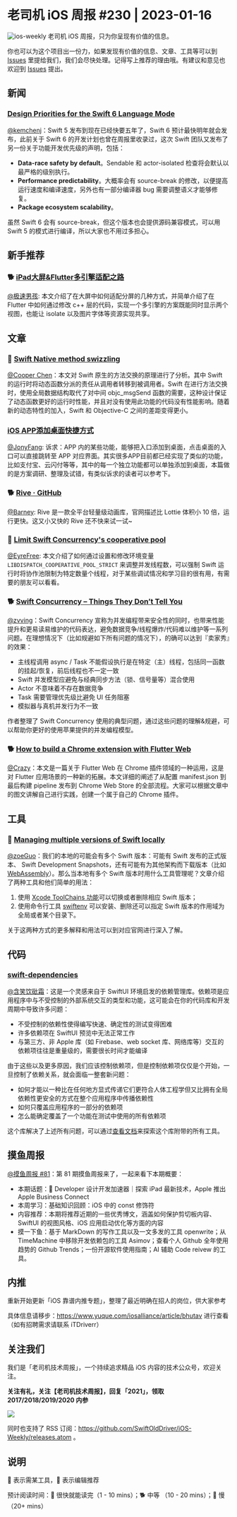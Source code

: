 # 老司机 iOS 周报 #230 | 2023-01-16

![ios-weekly](https://github.com/SwiftOldDriver/iOS-Weekly/blob/master/assets/ios-weekly.png?raw=true)
老司机 iOS 周报，只为你呈现有价值的信息。

你也可以为这个项目出一份力，如果发现有价值的信息、文章、工具等可以到 [Issues](https://github.com/SwiftOldDriver/iOS-Weekly/issues) 里提给我们，我们会尽快处理。记得写上推荐的理由哦。有建议和意见也欢迎到 [Issues](https://github.com/SwiftOldDriver/iOS-Weekly/issues) 提出。

## 新闻

### [Design Priorities for the Swift 6 Language Mode](https://forums.swift.org/t/design-priorities-for-the-swift-6-language-mode/62408)

[@kemchenj](https://kemchenj.github.io)：Swift 5 发布到现在已经快要五年了，Swift 6 预计最快明年就会发布，此前关于 Swift 6 的开发计划也曾在周报里收录过，这次 Swift 团队又发布了另一份关于功能开发优先级的声明，包括：

- **Data-race safety by default**。Sendable 和 actor-isolated 检查将会默认以最严格的级别执行。
- **Performance predictability**。大概率会有 source-break 的修改，以便提高运行速度和编译速度，另外也有一部分编译器 bug 需要调整语义才能够修复。
- **Package ecosystem scalability**。

虽然 Swift 6 会有 source-break，但这个版本也会提供源码兼容模式，可以用 Swift 5 的模式进行编译，所以大家也不用过多担心。

## 新手推荐

### 🐕 [iPad大屏&Flutter多引擎适配之路](https://mp.weixin.qq.com/s/lgW6nOzz3dyA_smxRD-9Pw)

[@极速男孩](https://github.com/BarneyZhaoooo): 本文介绍了在大屏中如何适配分屏的几种方式，并简单介绍了在 Flutter 中如何通过修改 c++ 层的代码，实现一个多引擎的方案既能同时显示两个视图，也能让 isolate 以及图片字体等资源实现共享。

## 文章

### 🐢 [Swift Native method swizzling](https://www.guardsquare.com/blog/swift-native-method-swizzling)

[@Cooper Chen](https://github.com/cjlcooper)：本文对 Swift 原生的方法交换的原理进行了分析。其中 Swift 的运行时将动态函数分派的责任从调用者转移到被调用者。Swift 在进行方法交换时，使用全局数据结构取代了对中间 objc_msgSend 函数的需要，这种设计保证了动态函数更好的运行时性能，并且对没有使用此功能的代码没有性能影响。随着新的动态特性的加入，Swift 和 Objective-C 之间的差距变得更小。

### [iOS APP添加桌面快捷方式](https://mp.weixin.qq.com/s/z_CfthCni7m1mKtM0KzH6g)

[@JonyFang](https://github.com/jonyfang): 诉求：APP 内的某些功能，能够把入口添加到桌面，点击桌面的入口可以直接跳转至 APP 对应界面。其实很多APP目前都已经实现了类似的功能，比如支付宝、云闪付等等，其中的每一个独立功能都可以单独添加到桌面，本篇做的是方案调研、整理及试错，有类似诉求的读者可以参考下。

### 🐕 [Rive · GitHub](https://github.com/rive-app)

[@Barney](https://github.com/BarneyZhaoooo): Rive 是一款全平台轻量级动画库，官网描述比 Lottie 体积小 10 倍，运行更快。这又小又快的 Rive 还不快来试一试~

### 🐎 [Limit Swift Concurrency's cooperative pool](https://alejandromp.com/blog/limit-swift-concurrency-cooperative-pool/)

[@EyreFree](https://github.com/EyreFree): 本文介绍了如何通过设置和修改环境变量 `LIBDISPATCH_COOPERATIVE_POOL_STRICT` 来调整并发线程数，可以强制 Swift 运行时将协作池限制为特定数量个线程，对于某些调试情况和学习目的很有用，有需要的朋友可以看看。

### 🐕 [Swift Concurrency – Things They Don’t Tell You](https://wojciechkulik.pl/ios/swift-concurrency-things-they-dont-tell-you)

[@zvving](https://github.com/zvving)：Swift Concurrency 宣称为并发编程带来安全性的同时，也带来性能提升和更易读易维护的代码表达，避免数据竞争/线程爆炸/代码难以维护等一系列问题。在理想情况下（比如规避如下所有问题的情况下），的确可以达到『卖家秀』的效果：

- 主线程调用 async / Task 不能假设执行是在特定（主）线程，包括同一函数的挂起/恢复，前后线程也不一定一致
- Swift 并发模型应避免与经典同步方法（锁、信号量等）混合使用
- Actor 不意味着不存在数据竞争
- Task 需要管理优先级比避免 UI 任务阻塞
- 模拟器与真机并发行为不一致

作者整理了 Swift Concurrency 使用的典型问题，通过这些问题的理解&规避，可以帮助你更好的使用苹果提供的并发编程模型。

### 🐕 [How to build a Chrome extension with Flutter Web](https://medium.com/flutter-community/how-to-build-a-chrome-extension-with-flutter-web-6518f9845171)

[@Crazy](https://github.com/jiyan135960)：本文是一篇关于 Flutter Web 在 Chrome 插件领域的一种运用，这是对 Flutter 应用场景的一种新的拓展。本文详细的阐述了从配置 manifest.json 到最后构建 pipeline 发布到 Chrome Web Store 的全部流程。大家可以根据文章中的图文讲解自己进行实践，创建一个属于自己的 Chrome 插件。

## 工具

### 🐎 [Managing multiple versions of Swift locally](https://www.polpiella.dev/managing-multiple-swift-versions-locally)

[@zoeGuo](https://github.com/zoeGuo)：我们的本地的可能会有多个 Swift 版本：可能有 Swift 发布的正式版本、 Swift Development Snapshots，还有可能有为其他架构而下载版本（比如 [WebAssembly](https://github.com/swiftwasm/swift/releases/tag/swift-wasm-5.7.1-RELEASE)）。那么当本地有多个 Swift 版本时用什么工具管理呢？文章介绍了两种工具和他们简单的用法：
1. 使用 [Xcode ToolChains 功能](https://www.swift.org/download/#snapshots)可以切换或者删除相应 Swift 版本；
2. 使用命令行工具 [swiftenv](https://github.com/kylef/swiftenv) 可以安装、删除还可以指定 Swift 版本的作用域为全局或者某个目录下。

关于这两种方式的更多解释和用法可以到对应官网进行深入了解。

## 代码

### [swift-dependencies](https://github.com/pointfreeco/swift-dependencies)

[@含笑饮砒霜](https://weibo.com/chinafishnews/)：这是一个灵感来自于 SwiftUI 环境启发的依赖管理库。依赖项是应用程序中与不受控制的外部系统交互的类型和功能，这可能会在你的代码库和开发周期中导致许多问题：
- 不受控制的依赖性使得编写快速、确定性的测试变得困难
- 许多依赖项在 SwiftUI 预览中无法正常工作
- 与第三方、非 Apple 库（如 Firebase、web socket 库、网络库等）交互的依赖项往往是重量级的，需要很长时间才能编译

由于这些以及更多原因，我们应该控制依赖项，但是控制依赖项仅仅是个开始，一旦控制了依赖关系，就会面临一整套新问题：
- 如何才能以一种比在任何地方显式传递它们更符合人体工程学但又比拥有全局依赖性更安全的方式在整个应用程序中传播依赖性
- 如何只覆盖应用程序的一部分的依赖项
- 怎么能确定覆盖了一个功能在测试中使用的所有依赖项

这个库解决了上述所有问题，可以通过[查看文档](https://pointfreeco.github.io/swift-dependencies/main/documentation/dependencies/)来探索这个库附带的所有工具。

## 摸鱼周报

[@摸鱼周报 #81](https://mp.weixin.qq.com/s/Ek6W0MTBDP6PN1uxWQ5M_A)：第 81 期摸鱼周报来了，一起来看下本期概要：

* 本期话题： Developer 设计开发加速器｜探索 iPad 最新技术，Apple 推出 Apple Business Connect
* 本周学习：基础知识回顾：iOS 中的 const 修饰符
* 内容推荐：本期将推荐近期的一些优秀博文，涵盖如何保护剪切板内容、SwiftUI 的视图风格、iOS 应用启动优化等方面的内容
* 摸一下鱼：基于 MarkDown 的写作工具以及一文多发的工具 openwrite；从 TimeMachine 中移除开发依赖包的工具 Asimov；查看个人 Github 全年使用趋势的 Github Trends；一份开源软件使用指南；AI 辅助 Code reivew 的工具。

## 内推

重新开始更新「iOS 靠谱内推专题」，整理了最近明确在招人的岗位，供大家参考

具体信息请移步：https://www.yuque.com/iosalliance/article/bhutav 进行查看（如有招聘需求请联系 iTDriverr）

## 关注我们

我们是「老司机技术周报」，一个持续追求精品 iOS 内容的技术公众号，欢迎关注。

**关注有礼，关注【老司机技术周报】，回复「2021」，领取 2017/2018/2019/2020 内参**

![](https://github.com/SwiftOldDriver/iOS-Weekly/blob/master/assets/qrcode_for_wechat.jpg?raw=true)

同时也支持了 RSS 订阅：https://github.com/SwiftOldDriver/iOS-Weekly/releases.atom 。

## 说明

🚧 表示需某工具，🌟 表示编辑推荐

预计阅读时间：🐎 很快就能读完（1 - 10 mins）；🐕 中等 （10 - 20 mins）；🐢 慢（20+ mins）
